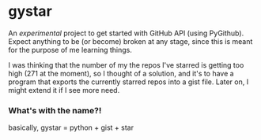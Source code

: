 gystar
======

An _experimental_ project to get started with GitHub API (using PyGithub). Expect anything to be (or become) broken at any stage, since this is meant for the purpose of me learning things.

I was thinking that the number of my the repos I've starred is getting too high (271 at the moment), so I thought of a solution, and it's to have a program that exports the currently starred repos into a gist file. Later on, I might extend it if I see more need.

### What's with the name?!
basically, gystar = python + gist + star

